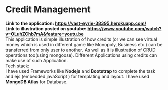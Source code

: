 # Credit Management
**Link to the application: https://vast-eyrie-38395.herokuapp.com/**  </br>
**Link to illustration posted on youtube: https://www.youtube.com/watch?v=OLuhZChb7mA&feature=youtu.be** </br>
This application is simple illustration of how credits (or we can see virtual money which is used in different game like Monopoly, Business etc.) can be transferred from only user to another. As well as it is illustration of CRUD operations too(using mongoose). Different Applications using credits can make use of such Application. </br>
Tech stack: </br>
I have used Frameworks like **Nodejs** and **Bootstrap** to complete the task and ejs (embedded javaScript ) for templating and layout. I have used **MongoDB Atlas** for Database.
